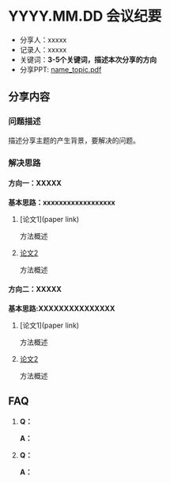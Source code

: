 # YYYY.MM.DD 会议纪要

- 分享人：xxxxx
- 记录人：xxxxx
- 关键词：**3-5个关键词，描述本次分享的方向**
- 分享PPT: [name_topic.pdf](./slides/xxxx)

## 分享内容

### 问题描述

描述分享主题的产生背景，要解决的问题。

### 解决思路

#### 方向一：XXXXX

**基本思路：xxxxxxxxxxxxxxxxxx**

1. [论文1](paper link)

   方法概述

2. [论文2]()

   方法概述

#### 方向二：XXXXX

**基本思路:XXXXXXXXXXXXXXX**

1. [论文1](paper link)

   方法概述

2. [论文2]()

   方法概述

## FAQ

1. **Q：**

   **A：**

2. **Q：**

   **A：**

